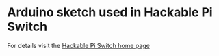 # Arduino sketch used in Hackable Pi Switch

For details visit the [Hackable Pi Switch home page](http://nanomesher.com/nanomesher-pi-switch-attiny-development-board/)

